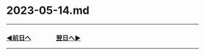 # 2023-05-14.md

---
### [◀️前日へ](https://github.com/yuasys/chatty-journal/blob/main/2023/05/2023-05-13.md)&emsp;&emsp;&emsp;&emsp;[翌日へ▶️](https://github.com/yuasys/chatty-journal/blob/main/2023/05/2023-05-15.md)
---

